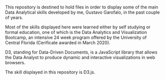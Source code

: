 This repository is destined to hold files in order to display some of the main Data Analytical skills developed by me, Gustavo Garofalo, in the past couple of years.

Most of the skills displayed here were learned either by self studying or formal education, one of which is the Data Analytics and Visualization Bootcamp, an intensive 24 week program offered by the University of Central Florida (Cerificate awarded in March 2020).

D3, standing for Data-Driven Documents, is a JavaScript library that allows the Data Analyst to produce dynamic and interactive visualizations in web browsers.

The skill displayed in this repository is D3.js.
